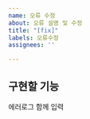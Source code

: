 ```yaml
---
name: 오류 수정
about: 오류 설명 및 수정
title: "[fix]"
labels: 오류수정
assignees: ''

---
```


## 구현할 기능
에러로그 함께 입력
